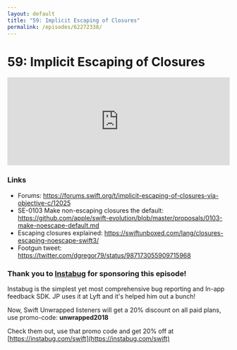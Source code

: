 ```yaml
---
layout: default
title: "59: Implicit Escaping of Closures"
permalink: /episodes/62272338/
---
```


# 59: Implicit Escaping of Closures

<iframe frameBorder="0" height="200px" scrolling="no" seamless src="https://player.simplecast.com/9d7fa712-39ad-457a-b090-ff4deabe88a2" width="100%"></iframe>

### Links

- Forums: https://forums.swift.org/t/implicit-escaping-of-closures-via-objective-c/12025
- SE-0103 Make non-escaping closures the default: https://github.com/apple/swift-evolution/blob/master/proposals/0103-make-noescape-default.md
- Escaping closures explained: https://swiftunboxed.com/lang/closures-escaping-noescape-swift3/
- Footgun tweet: https://twitter.com/dgregor79/status/987173055909715968

### Thank you to [Instabug](https://instabug.com/swift) for sponsoring this episode!

Instabug is the simplest yet most comprehensive bug reporting and In-app feedback SDK. JP uses it at Lyft and it's helped him out a bunch!

Now, Swift Unwrapped listeners will get a 20% discount on all paid plans, use promo-code: **unwrapped2018**

Check them out, use that promo code and get 20% off at [https://instabug.com/swift](https://instabug.com/swift)
